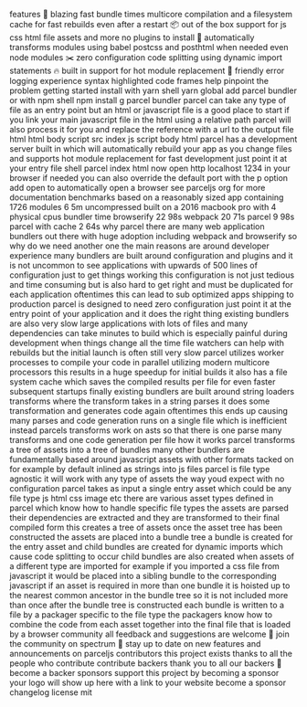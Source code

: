 features 🚀 blazing fast bundle times multicore compilation and a filesystem cache for fast rebuilds even after a restart 📦 out of the box support for js css html file assets and more no plugins to install 🐠 automatically transforms modules using babel postcss and posthtml when needed even node modules ✂️ zero configuration code splitting using dynamic import statements 🔥 built in support for hot module replacement 🚨 friendly error logging experience syntax highlighted code frames help pinpoint the problem getting started install with yarn shell yarn global add parcel bundler or with npm shell npm install g parcel bundler parcel can take any type of file as an entry point but an html or javascript file is a good place to start if you link your main javascript file in the html using a relative path parcel will also process it for you and replace the reference with a url to the output file html html body script src index js script body html parcel has a development server built in which will automatically rebuild your app as you change files and supports hot module replacement for fast development just point it at your entry file shell parcel index html now open http localhost 1234 in your browser if needed you can also override the default port with the p option add open to automatically open a browser see parceljs org for more documentation benchmarks based on a reasonably sized app containing 1726 modules 6 5m uncompressed built on a 2016 macbook pro with 4 physical cpus bundler time browserify 22 98s webpack 20 71s parcel 9 98s parcel with cache 2 64s why parcel there are many web application bundlers out there with huge adoption including webpack and browserify so why do we need another one the main reasons are around developer experience many bundlers are built around configuration and plugins and it is not uncommon to see applications with upwards of 500 lines of configuration just to get things working this configuration is not just tedious and time consuming but is also hard to get right and must be duplicated for each application oftentimes this can lead to sub optimized apps shipping to production parcel is designed to need zero configuration just point it at the entry point of your application and it does the right thing existing bundlers are also very slow large applications with lots of files and many dependencies can take minutes to build which is especially painful during development when things change all the time file watchers can help with rebuilds but the initial launch is often still very slow parcel utilizes worker processes to compile your code in parallel utilizing modern multicore processors this results in a huge speedup for initial builds it also has a file system cache which saves the compiled results per file for even faster subsequent startups finally existing bundlers are built around string loaders transforms where the transform takes in a string parses it does some transformation and generates code again oftentimes this ends up causing many parses and code generation runs on a single file which is inefficient instead parcels transforms work on asts so that there is one parse many transforms and one code generation per file how it works parcel transforms a tree of assets into a tree of bundles many other bundlers are fundamentally based around javascript assets with other formats tacked on for example by default inlined as strings into js files parcel is file type agnostic it will work with any type of assets the way youd expect with no configuration parcel takes as input a single entry asset which could be any file type js html css image etc there are various asset types defined in parcel which know how to handle specific file types the assets are parsed their dependencies are extracted and they are transformed to their final compiled form this creates a tree of assets once the asset tree has been constructed the assets are placed into a bundle tree a bundle is created for the entry asset and child bundles are created for dynamic imports which cause code splitting to occur child bundles are also created when assets of a different type are imported for example if you imported a css file from javascript it would be placed into a sibling bundle to the corresponding javascript if an asset is required in more than one bundle it is hoisted up to the nearest common ancestor in the bundle tree so it is not included more than once after the bundle tree is constructed each bundle is written to a file by a packager specific to the file type the packagers know how to combine the code from each asset together into the final file that is loaded by a browser community all feedback and suggestions are welcome 💬 join the community on spectrum 📣 stay up to date on new features and announcements on parceljs contributors this project exists thanks to all the people who contribute contribute backers thank you to all our backers 🙏 become a backer sponsors support this project by becoming a sponsor your logo will show up here with a link to your website become a sponsor changelog license mit